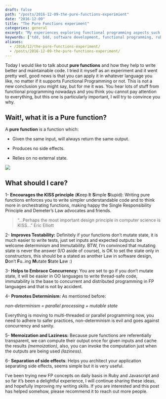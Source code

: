 ```yaml
--- 
draft: false
path: "/posts/2016-12-09-the-pure-functions-experimient"
date: "2016-12-09"
title: "The Pure Functions experiment"
categories: general
excerpt: "My experiences exploring functional programming aspects such as pure functions and it's impact in software quality and testability"
keywords: ["tdd, bdd, software development, functional programming, ruby"]
aliases:
  - /2016/12/the-pure-functions-experiment/
  - /posts/2016-12-09-the-pure-functions-experiment/
---
```


Today I would like to talk about **pure functions** and how they help to write better and maintainable code. I tried it myself as an experiment and it went pretty well, good news is that you can apply it in whatever language you like, no matter if it supports Functional Programming or not. This is not a new conclusion you might say, but for me it was. You hear lots of stuff from functional programming nowadays and you think you cannot pay attention to everything, but this one is particularly important, I will try to convince you why.

## Wait!, what it is a Pure function?

A **pure function** is a function which:

* Given the same input, will always return the same output.

* Produces no side effects.

* Relies on no external state.

![](images/pure-function.png)

## What should I care?


1- **Encourages the KISS principle** (**K**eep **I**t **S**imple **S**tupid): Writing pure functions enforces you to write simpler understandable code and to think more in orchestrating functions, making happy the Single Responsibility Principle and Demeter’s Law advocates and friends.

> “…Perhaps the most important design principle in computer science is KISS…” Eric Elliott

2- **Improves Testability:** Definitely if your functions don’t mutate state, it is much easier to write tests, just set inputs and expected outputs: be welcome determinism and Immutability. BTW, I’m convinced that mutating state is never the answer (I/O aside of course), is OK to set the state only in constructors, this should be a stated as another Law in software design, **D**on’t **F**u..ing **M**utate **S**tate **L**aw :)

3- **Helps to Embrace Concurrency:** You are set to go if you don’t mutate state, it will be easier in OO languages to write thread-safe code, immutability is the base to concurrent and distributed programming in FP languages and that is not by accident.

4- **Promotes Determinism:** As mentioned before:

*non-determinism = parallel processing + mutable state*

Everything is moving to multi-threaded or parallel programming now, you need to adhere to safer practices, non-determinism is evil and goes against concurrency and sanity.

5- **Memoization and Laziness:** Because pure functions are referentially transparent, we can compute their output once for given inputs and cache the results *(memoization)*, also, you can invoke the computation just when the outputs are being used *(laziness).*


6- **Separation of side effects**: Helps you architect your application separating side effects, seems simple but it is very useful.

I’ve been trying new FP concepts on daily basis in Ruby and Javascript and so far it’s been a delightful experience, I will continue sharing these ideas, and hopefully improving my writing skills. If you are interested and this post has helped somehow, please recommend it to reach out more people.
